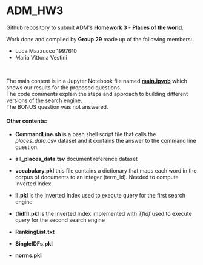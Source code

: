 # ADM_HW3

Github repository to submit ADM's **Homework 3** - **[Places of the world](https://github.com/lucamaiano/ADM/tree/master/2022/Homework_3)**.<br>

Work done and compiled by **Group 29** made up of the following members:
- Luca Mazzucco 1997610 
- Maria Vittoria Vestini 

<br>

The main content is in a Jupyter Notebook file named [**main.ipynb**](https://github.com/MaviVestini/ADM_HW3/blob/main/HW3_final.ipynb) which shows our results for the proposed questions.\
The code comments explain the steps and approach to building different versions of the search engine.\
The BONUS question was not answered.

#### Other contents:
- **CommandLine.sh** is a bash shell script file that calls the _places_data_.csv dataset and it contains the answer to the command line question.

- **all_places_data.tsv** document reference dataset

- **vocabulary.pkl**
this file contains a dictionary that maps each word in the corpus of documents to an integer (term_id). Needed to compute Inverted Index.

- **II.pkl** is the Inverted Index used to execute query for the first search engine

- **tfidfII.pkl** is the Inverted Index implemented with *TfIdf* used to execute query for the second search engine

- **RankingList.txt**

- **SingleIDFs.pkl** 

- **norms.pkl**
